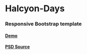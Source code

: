 # Halcyon-Days
### Responsive Bootstrap template
#### [Demo](http://kmoz.github.io/Halcyon-Days)
#### [PSD Source](https://dribbble.com/shots/1794875-Freebie-PSD-Halcyon-Days-Website-PSD)
